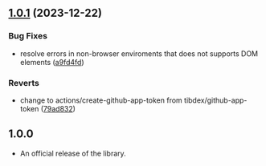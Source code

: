 ## [1.0.1](https://github.com/t28hub/auto-palette-ts/compare/v1.0.0...v1.0.1) (2023-12-22)


### Bug Fixes

* resolve errors in non-browser enviroments that does not supports DOM elements ([a9fd4fd](https://github.com/t28hub/auto-palette-ts/commit/a9fd4fdfdcd53ea34fa64ea46da1b8a4ed728d44))


### Reverts

* change to actions/create-github-app-token from tibdex/github-app-token ([79ad832](https://github.com/t28hub/auto-palette-ts/commit/79ad8324926560869f040c7c55f14af782336ee3))

## 1.0.0
- An official release of the library.
